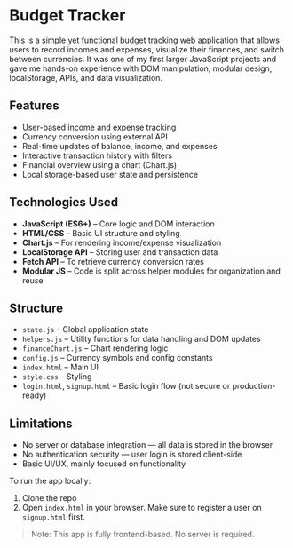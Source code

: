 # Budget Tracker

This is a simple yet functional budget tracking web application that allows users to record incomes and expenses, visualize their finances, and switch between currencies. It was one of my first larger JavaScript projects and gave me hands-on experience with DOM manipulation, modular design, localStorage, APIs, and data visualization.

## Features

- User-based income and expense tracking
- Currency conversion using external API
- Real-time updates of balance, income, and expenses
- Interactive transaction history with filters
- Financial overview using a chart (Chart.js)
- Local storage-based user state and persistence

## Technologies Used

- **JavaScript (ES6+)** – Core logic and DOM interaction
- **HTML/CSS** – Basic UI structure and styling
- **Chart.js** – For rendering income/expense visualization
- **LocalStorage API** – Storing user and transaction data
- **Fetch API** – To retrieve currency conversion rates
- **Modular JS** – Code is split across helper modules for organization and reuse

## Structure

- `state.js` – Global application state
- `helpers.js` – Utility functions for data handling and DOM updates
- `financeChart.js` – Chart rendering logic
- `config.js` – Currency symbols and config constants
- `index.html` – Main UI
- `style.css` – Styling
- `login.html`, `signup.html` – Basic login flow (not secure or production-ready)


## Limitations

- No server or database integration — all data is stored in the browser
- No authentication security — user login is stored client-side
- Basic UI/UX, mainly focused on functionality

To run the app locally:

1. Clone the repo
2. Open `index.html` in your browser. Make sure to register a user on `signup.html` first.

> Note: This app is fully frontend-based. No server is required.

